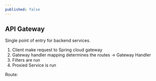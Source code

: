 ```yaml
---
published: false
---
```

## API Gateway

Single point of entry for backend services.

1. Client make request to Spring cloud gateway
2. Gateway handler mapping determines the routes -> Gateway Handler
3. Filters are run 
4. Proxied Service is run

Route:


